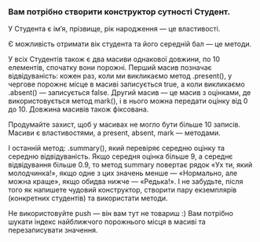 ### Вам потрібно створити конструктор сутності Студент.

У Студента є ім’я, прізвище, рік народження — це властивості.

Є можливість отримати вік студента та його середній бал — це методи.

У всіх Студентів також є два масиви однакової довжини, по 10 елементів, спочатку вони порожні. Перший масив позначає відвідуваність: кожен раз, коли ми викликаємо метод .present(), у чергове порожнє місце в масиві записується true, а коли викликаємо .absent() — записується false. Другий масив — це масив з оцінками, де використовується метод mark(), і в нього можна передати оцінку від 0 до 10. Довжина масивів також фіксована.

Продумайте захист, щоб у масивах не могло бути більше 10 записів. Масиви є властивостями, а present, absent, mark — методами.

І останній метод: .summary(), який перевіряє середню оцінку та середню відвідуваність. Якщо середня оцінка більше 9, а середнє відвідування більше 0.9, то метод summary повертає рядок «Ух ти, який молодчинка!», якщо одне з цих значень менше — «Нормально, але можна краще», якщо обидва нижче — «Редька!». І не забудьте, після того як напишете чудовий конструктор, створити пару екземплярів (конкретних студентів) та використати методи.

Не використовуйте push — він вам тут не товариш :) Вам потрібно шукати індекс найближчого порожнього місця в масиві та перезаписувати значення.